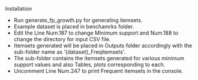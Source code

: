 Installation
- Run generate_fp_growth.py for generating itemsets.
- Example dataset is placed in benchamrks folder.
- Edit the Line Num.187 to change Minimum support and Num.188 to change the directory for input CSV file.
- Itemsets generated will be placed in Outputs folder accordingly with the sub-folder name as '{dataset}_Freqitemsets'.
- The sub-folder contains the itemsets generated for various minimum support values and also Tables, plots corresponding to each.
- Uncomment Line Num.247 to print Frequent itemsets in the console.
